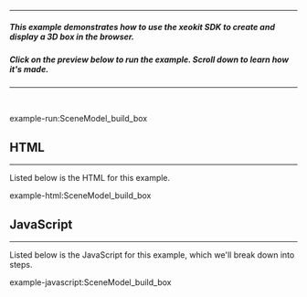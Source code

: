 
---
##### This example demonstrates how to use the xeokit SDK to create and display a 3D box in the browser. 
##### Click on the preview below to run the example. Scroll down to learn how it's made.
---

<br>

example-run:SceneModel_build_box

## HTML

---

Listed below is the HTML for this example.

example-html:SceneModel_build_box

## JavaScript

---

Listed below is the JavaScript for this example, which we'll break down into steps.

example-javascript:SceneModel_build_box
